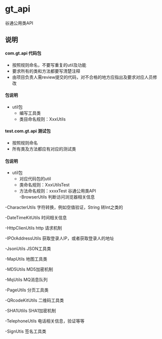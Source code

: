 # gt_api

谷通公用类API

## 说明
#### com.gt.api 代码包
- 按照规则命名，不要写重复的util及功能
- 要求所有的类和方法都要写清楚注释
- 由项目负责人需review提交的代码，对不合格的地方应指出及要求对应人员修改
#### 包说明
- util包
    - 编写工具类
    - 类目命名规则：XxxUtils
        
#### test.com.gt.api 测试包
- 按照规则命名
- 所有类及方法都应有对应的测试类
#### 包说明
- util包
    - 对应代码包的util
    - 类命名规则：XxxUtilsTest
    - 方法命名规则：xxxxTest
谷通公用类API  
  -BrowserUtils   判断访问浏览器相关信息

-CharacterUtils 字符转换，例如空值验证，String 转Int之类的

-DateTimeKitUtils  时间相关信息

-HttpClienUtils    http 请求机制

-IPOrAddressUtils   获取登录人IP，或者获取登录人的地址

-JsonUtils           JSON工具类

-MapUtils            地图工具类

-MD5Utils             MD5加密机制

-MqUtils             MQ消息队列

-PageUtils           分页工具类

-QRcodeKitUtils     二维码工具类 

-SHA1Utlils           SHA1加密机制

-TelephoneUtils       电话相关信息，验证等等

-SignUtis           签名工具类
